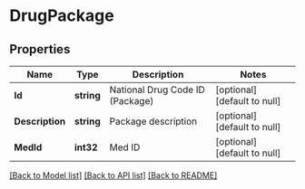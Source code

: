 # DrugPackage

## Properties
Name | Type | Description | Notes
------------ | ------------- | ------------- | -------------
**Id** | **string** | National Drug Code ID (Package) | [optional] [default to null]
**Description** | **string** | Package description | [optional] [default to null]
**MedId** | **int32** | Med ID | [optional] [default to null]

[[Back to Model list]](../README.md#documentation-for-models) [[Back to API list]](../README.md#documentation-for-api-endpoints) [[Back to README]](../README.md)


